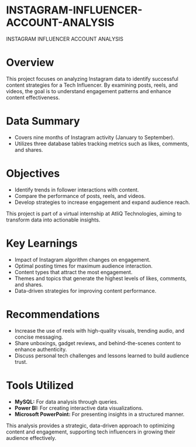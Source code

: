 # INSTAGRAM-INFLUENCER-ACCOUNT-ANALYSIS
INSTAGRAM INFLUENCER ACCOUNT ANALYSIS

# Overview  

This project focuses on analyzing Instagram data to identify successful content strategies for a Tech Influencer. By examining posts, reels, and videos, the goal is to understand engagement patterns and enhance content effectiveness.  

# Data Summary  

- Covers nine months of Instagram activity (January to September).  
- Utilizes three database tables tracking metrics such as likes, comments, and shares.  

# Objectives  

- Identify trends in follower interactions with content.  
- Compare the performance of posts, reels, and videos.  
- Develop strategies to increase engagement and expand audience reach.  

This project is part of a virtual internship at AtliQ Technologies, aiming to transform data into actionable insights.  

# Key Learnings  

- Impact of Instagram algorithm changes on engagement.  
- Optimal posting times for maximum audience interaction.  
- Content types that attract the most engagement.  
- Themes and topics that generate the highest levels of likes, comments, and shares.  
- Data-driven strategies for improving content performance.  

# Recommendations  

- Increase the use of reels with high-quality visuals, trending audio, and concise messaging.  
- Share unboxings, gadget reviews, and behind-the-scenes content to enhance authenticity.  
- Discuss personal tech challenges and lessons learned to build audience trust.  

# Tools Utilized  

- **MySQL:** For data analysis through queries.  
- **Power BI:** For creating interactive data visualizations.  
- **Microsoft PowerPoint:** For presenting insights in a structured manner.  

This analysis provides a strategic, data-driven approach to optimizing content and engagement, supporting tech influencers in growing their audience effectively.
